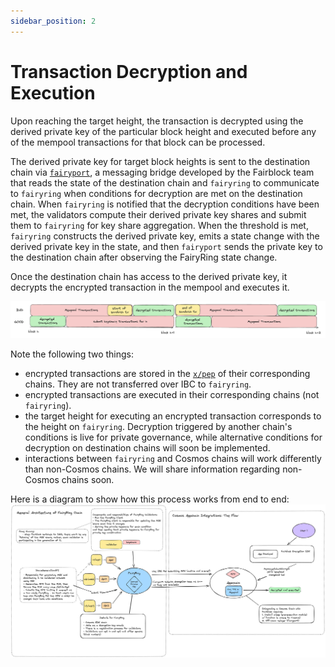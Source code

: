 ```yaml
---
sidebar_position: 2
---
```


# Transaction Decryption and Execution

Upon reaching the target height, the transaction is decrypted using the derived private key of the particular block height
and executed before any of the mempool transactions for that block can be processed.

The derived private key for target block heights is sent to the destination chain via [`fairyport`](../advanced/fairyport.md),
a messaging bridge developed by the Fairblock team that reads the state of the destination chain and `fairyring` to communicate to
`fairyring` when conditions for decryption are met on the destination chain.
When `fairyring` is notified that the decryption conditions have been met,
the validators compute their derived private key shares and submit them to `fairyring` for key share aggregation.
When the threshold is met, `fairyring` constructs the derived private key, emits a state change with the derived private key in the state,
and then `fairyport` sends the private key to the destination chain after observing the FairyRing state change.

Once the destination chain has access to the derived private key, it decrypts the encrypted transaction in the mempool and executes it.

![Begin Block Logic](../../assets/BeginBlockLogic.png)

Note the following two things:

- encrypted transactions are stored in the [`x/pep`](../advanced/pep_module.md) of their corresponding chains. They are not transferred over IBC to `fairyring`.
- encrypted transactions are executed in their corresponding chains (not `fairyring`).
- the target height for executing an encrypted transaction corresponds to the height on `fairyring`. Decryption triggered by another chain's conditions is live for private governance, while alternative conditions for decryption on destination chains will soon be implemented.
- interactions between `fairyring` and Cosmos chains will work differently than non-Cosmos chains. We will share information regarding non-Cosmos chains soon.

Here is a diagram to show how this process works from end to end:
![](../../assets/cosmos_architecture.png)
